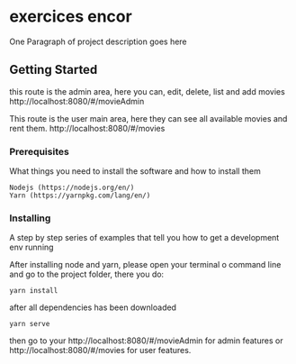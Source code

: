 # exercices encor

One Paragraph of project description goes here

## Getting Started

this route is the admin area, here you can, edit, delete, list and add movies
http://localhost:8080/#/movieAdmin

This route is the user main area, here they can see all available movies and rent them.
http://localhost:8080/#/movies


### Prerequisites

What things you need to install the software and how to install them

```
Nodejs (https://nodejs.org/en/)
Yarn (https://yarnpkg.com/lang/en/)
```

### Installing

A step by step series of examples that tell you how to get a development env running

After installing node and yarn, please open your terminal o command line and go to the project folder,
there you do:

```
yarn install
```

after all dependencies has been downloaded

```
yarn serve
```

then go to your http://localhost:8080/#/movieAdmin 
for admin features or http://localhost:8080/#/movies for user features.

